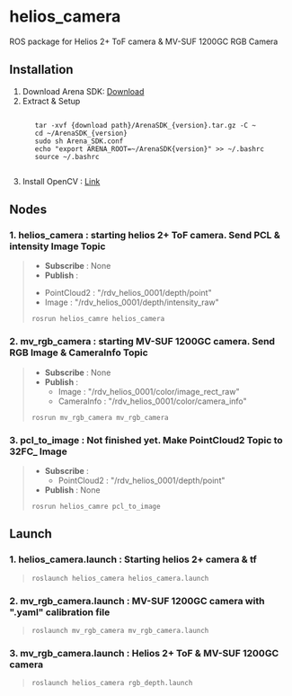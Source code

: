 # helios_camera
ROS package for Helios 2+ ToF camera & MV-SUF 1200GC RGB Camera



## Installation
1. Download Arena SDK: [Download](https://thinklucid.com/downloads-hub/, "arena sdk")
2. Extract & Setup
    <pre><code>
      tar -xvf {download path}/ArenaSDK_{version}.tar.gz -C ~
      cd ~/ArenaSDK_{version}
      sudo sh Arena_SDK.conf
      echo "export ARENA_ROOT=~/ArenaSDK{version}" >> ~/.bashrc
      source ~/.bashrc
    </pre></code>
3. Install OpenCV : [Link](https://support.thinklucid.com/using-opencv-with-arena-sdk-on-linux/, "install opencv")

## Nodes
### 1. helios_camera : starting helios 2+ ToF camera. Send PCL & intensity Image Topic
  > * **Subscribe** : None
  > * **Publish** : 
  >  + PointCloud2 : "/rdv_helios_0001/depth/point"
  >  + Image : "/rdv_helios_0001/depth/intensity_raw"
  >
  > <pre><code>rosrun helios_camre helios_camera</code></pre>

### 2. mv_rgb_camera : starting MV-SUF 1200GC camera. Send RGB Image & CameraInfo Topic
  > * **Subscribe** : None
  > * **Publish** : 
  >   + Image : "/rdv_helios_0001/color/image_rect_raw"
  >   + CameraInfo : "/rdv_helios_0001/color/camera_info"
  >
  > <pre><code>rosrun mv_rgb_camera mv_rgb_camera</code></pre>
  
### 3. pcl_to_image : Not finished yet. Make PointCloud2 Topic to 32FC_ Image
  > * **Subscribe** :
  >   + PointCloud2 : "/rdv_helios_0001/depth/point"
  > * **Publish** : None
  >
  > <pre><code>rosrun helios_camre pcl_to_image</code></pre>


## Launch
### 1. helios_camera.launch : Starting helios 2+ camera & tf
  > <pre><code>roslaunch helios_camera helios_camera.launch</code></pre>
  
### 2. mv_rgb_camera.launch : MV-SUF 1200GC camera with ".yaml" calibration file
  > <pre><code>roslaunch mv_rgb_camera mv_rgb_camera.launch</code></pre>
  
### 3. mv_rgb_camera.launch : Helios 2+ ToF & MV-SUF 1200GC camera
  > <pre><code>roslaunch helios_camera rgb_depth.launch</code></pre>
